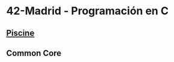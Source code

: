 # 42-Madrid - Programación en C

## [Piscine](https://github.com/ccalvop/42-Madrid/tree/main/42-Piscina)

## Common Core

